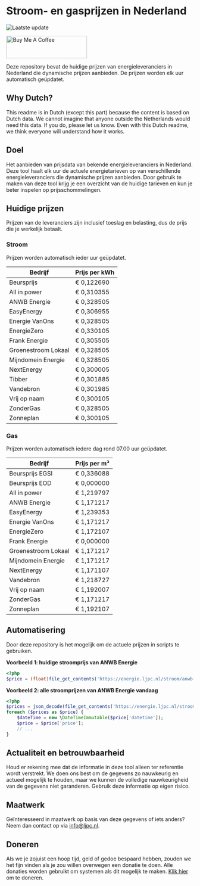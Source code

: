 # Stroom- en gasprijzen in Nederland

![Laatste update](https://img.shields.io/badge/laatste%20update-2024--06--19%2020%3A00%20CET-brightgreen)

<a href="https://www.buymeacoffee.com/Lars-" target="_blank"><img src="https://cdn.buymeacoffee.com/buttons/v2/default-orange.png" alt="Buy Me A Coffee" height="60" style="height: 60px !important;width: 217px !important;" ></a>

Deze repository bevat de huidige prijzen van energieleveranciers in Nederland die dynamische prijzen aanbieden. De prijzen worden elk uur automatisch geüpdatet.

## Why Dutch?

This readme is in Dutch (except this part) because the content is based on Dutch data. We cannot imagine that anyone outside the Netherlands would need this data. If you do, please let us know. Even with this Dutch readme, we think
everyone will understand how it works.

## Doel

Het aanbieden van prijsdata van bekende energieleveranciers in Nederland. Deze tool haalt elk uur de actuele energietarieven op van verschillende energieleveranciers die dynamische prijzen aanbieden. Door gebruik te maken van deze tool
krijg je een overzicht van de huidige tarieven en kun je beter inspelen op prijsschommelingen.

## Huidige prijzen

Prijzen van de leveranciers zijn inclusief toeslag en belasting, dus de prijs die je werkelijk betaalt.

### Stroom

Prijzen worden automatisch ieder uur geüpdatet.

 Bedrijf | Prijs per kWh 
---------|---------------
Beursprijs | € 0,122690
All in power | € 0,310355
ANWB Energie | € 0,328505
EasyEnergy | € 0,306955
Energie VanOns | € 0,328505
EnergieZero | € 0,330105
Frank Energie | € 0,305505
Groenestroom Lokaal | € 0,328505
Mijndomein Energie | € 0,328505
NextEnergy | € 0,300005
Tibber | € 0,301885
Vandebron | € 0,301985
Vrij op naam | € 0,300105
ZonderGas | € 0,328505
Zonneplan | € 0,300105


### Gas

Prijzen worden automatisch iedere dag rond 07.00 uur geüpdatet.

 Bedrijf | Prijs per m³ 
---------|--------------
Beursprijs EGSI | € 0,336088
Beursprijs EOD | € 0,000000
All in power | € 1,219797
ANWB Energie | € 1,171217
EasyEnergy | € 1,239353
Energie VanOns | € 1,171217
EnergieZero | € 1,172107
Frank Energie | € 0,000000
Groenestroom Lokaal | € 1,171217
Mijndomein Energie | € 1,171217
NextEnergy | € 1,171107
Vandebron | € 1,218727
Vrij op naam | € 1,192007
ZonderGas | € 1,171217
Zonneplan | € 1,192107


## Automatisering

Door deze repository is het mogelijk om de actuele prijzen in scripts te gebruiken.

**Voorbeeld 1: huidige stroomprijs van ANWB Energie**

```php
<?php
$price = (float)file_get_contents('https://energie.ljpc.nl/stroom/anwb-energie-nu.txt');

```

**Voorbeeld 2: alle stroomprijzen van ANWB Energie vandaag**

```php
<?php
$prices = json_decode(file_get_contents('https://energie.ljpc.nl/stroom/all-in-power-vandaag.json'),true);
foreach ($prices as $price) {
    $dateTime = new \DateTimeImmutable($price['datetime']);
    $price = $price['price'];
    // ...
}
```

## Actualiteit en betrouwbaarheid

Houd er rekening mee dat de informatie in deze tool alleen ter referentie wordt verstrekt. We doen ons best om de gegevens zo nauwkeurig en actueel mogelijk te houden, maar we kunnen de volledige nauwkeurigheid van de gegevens niet
garanderen. Gebruik deze informatie op eigen risico.

## Maatwerk

Geïnteresseerd in maatwerk op basis van deze gegevens of iets anders? Neem dan contact op
via [info@ljpc.nl](mailto:info@ljpc.nl?subject=Energie%20prijzen).

## Doneren

Als we je zojuist een hoop tijd, geld of gedoe bespaard hebben, zouden we het fijn vinden als je zou willen overwegen een
donatie te doen. Alle donaties worden gebruikt om systemen als dit mogelijk te
maken. [Klik hier](https://www.buymeacoffee.com/Lars-) om te doneren.
